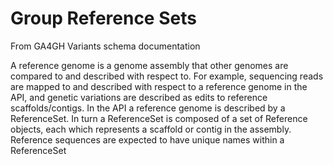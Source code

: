 # Group Reference Sets

From GA4GH Variants schema documentation

A reference genome is a genome assembly that other genomes are compared to and described with respect to. For example, sequencing reads are mapped to and described with respect to a reference genome in the API, and genetic variations are described as edits to reference scaffolds/contigs. In the API a reference genome is described by a ReferenceSet. In turn a ReferenceSet is composed of a set of Reference objects, each which represents a scaffold or contig in the assembly. Reference sequences are expected to have unique names within a ReferenceSet